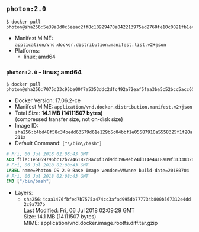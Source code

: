 ## `photon:2.0`

```console
$ docker pull photon@sha256:5e39a8d0c5eeac2ff8c10929470a042213975ad2760fe10c0021fb1e4179fd14
```

-	Manifest MIME: `application/vnd.docker.distribution.manifest.list.v2+json`
-	Platforms:
	-	linux; amd64

### `photon:2.0` - linux; amd64

```console
$ docker pull photon@sha256:7075d33c95be00f7a5353ddc2dfc492a72eaf5faa3ba5c52bcc5acc6005a59b2
```

-	Docker Version: 17.06.2-ce
-	Manifest MIME: `application/vnd.docker.distribution.manifest.v2+json`
-	Total Size: **14.1 MB (14111507 bytes)**  
	(compressed transfer size, not on-disk size)
-	Image ID: `sha256:b4bd48f58c34bedd63579d61e129b5c04bbf1e05587910a5558325f1f20a211a`
-	Default Command: `["\/bin\/bash"]`

```dockerfile
# Fri, 06 Jul 2018 02:08:43 GMT
ADD file:1e5059796bc12b2746182c8ac4f37d9dd3969eb74d314e4418a09f31338326c9 in / 
# Fri, 06 Jul 2018 02:08:43 GMT
LABEL name=Photon OS 2.0 Base Image vendor=VMware build-date=20180704
# Fri, 06 Jul 2018 02:08:43 GMT
CMD ["/bin/bash"]
```

-	Layers:
	-	`sha256:4caa1476fbfed7b7575a474cc3afad995db777734b800b567312e4dd2c9a737b`  
		Last Modified: Fri, 06 Jul 2018 02:09:29 GMT  
		Size: 14.1 MB (14111507 bytes)  
		MIME: application/vnd.docker.image.rootfs.diff.tar.gzip
